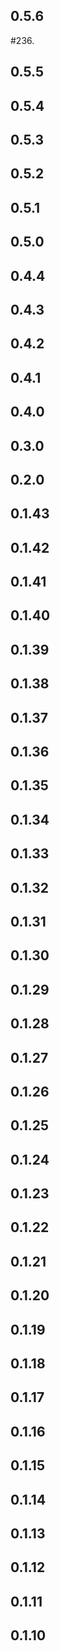 
## 0.5.6

  #236.

## 0.5.5



## 0.5.4


## 0.5.3


## 0.5.2


## 0.5.1


## 0.5.0





## 0.4.4



## 0.4.3





## 0.4.2



## 0.4.1


## 0.4.0





## 0.3.0



## 0.2.0


## 0.1.43


## 0.1.42


## 0.1.41




## 0.1.40


## 0.1.39


## 0.1.38


## 0.1.37


## 0.1.36


## 0.1.35




## 0.1.34



## 0.1.33




## 0.1.32




## 0.1.31



## 0.1.30






## 0.1.29


## 0.1.28


## 0.1.27


## 0.1.26


## 0.1.25


## 0.1.24


## 0.1.23


## 0.1.22


## 0.1.21


## 0.1.20


## 0.1.19


## 0.1.18


## 0.1.17


## 0.1.16



## 0.1.15


## 0.1.14


## 0.1.13


## 0.1.12


## 0.1.11


## 0.1.10

